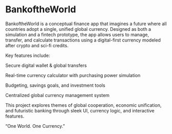 # BankoftheWorld

BankoftheWorld is a conceptual finance app that imagines a future where all countries adopt a single, unified global currency. Designed as both a simulation and a fintech prototype, the app allows users to manage, transfer, and calculate transactions using a digital-first currency modeled after crypto and sci-fi credits.

Key features include:

Secure digital wallet & global transfers

Real-time currency calculator with purchasing power simulation

Budgeting, savings goals, and investment tools

Centralized global currency management system

This project explores themes of global cooperation, economic unification, and futuristic banking through sleek UI, currency logic, and interactive features.

“One World. One Currency.”
